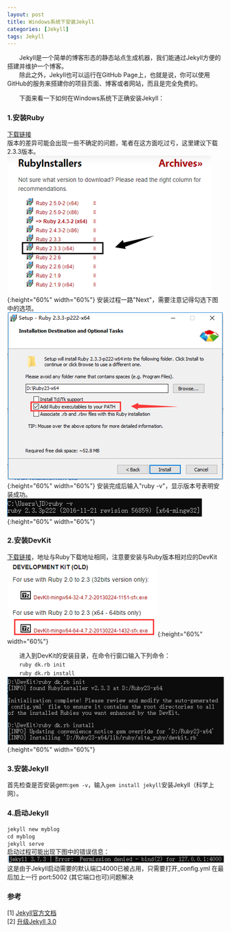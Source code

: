 ```yaml
---
layout: post
title: Windows系统下安装Jekyll
categories: [Jekyll]
tags: Jekyll
---
```

　　Jekyll是一个简单的博客形态的静态站点生成机器，我们能通过Jekyll方便的搭建并维护一个博客。       
　　除此之外，Jekyll也可以运行在GitHub Page上，也就是说，你可以使用GitHub的服务来搭建你的项目页面、博客或者网站，而且是完全免费的。

　　下面来看一下如何在Windows系统下正确安装Jekyll：

### 1.安装Ruby
[下载链接](https://rubyinstaller.org/downloads/)      
版本的差异可能会出现一些不确定的问题，笔者在这方面吃过亏，这里建议下载2.3.3版本。
![Ruby安装](\images\posts\2018\0301\RubyInstall.png){:height="60%" width="60%"}
	安装过程一路"Next"，需要注意记得勾选下图中的选项。
![Ruby安装选项](\images\posts\2018\0301\RubyInstall_1.png){:height="60%" width="60%"}
	安装完成后输入"ruby -v"，显示版本号表明安装成功。
![Ruby安装成功](\images\posts\2018\0301\RubyInstall_2.png){:height="60%" width="60%"}

### 2.安装DevKit
[下载链接](https://rubyinstaller.org/downloads/)，地址与Ruby下载地址相同，注意要安装与Ruby版本相对应的DevKit
![DevKit下载](\images\posts\2018\0301\DevKitInstall.png){:height="60%" width="60%"}
	
　　进入到DevKit的安装目录，在命令行窗口输入下列命令：    
　　`ruby dk.rb init`    
　　`ruby dk.rb install`    
![DevKit配置](\images\posts\2018\0301\DevKitInstall_1.png){:height="60%" width="60%"}

### 3.安装Jekyll
首先检查是否安装gem:`gem -v`，输入`gem install jekyll`安装Jekyll（科学上网）。

### 4.启动Jekyll
`jekyll new myblog`    
`cd myblog`    
`jekyll serve`    
启动过程可能出现下图中的错误信息：
![Jekyll启动Error](\images\posts\2018\0301\JekyllError.png)
这是由于Jekyll启动需要的默认端口4000已被占用，只需要打开_config.yml 在最后加上一行 port:5002 (其它端口也可)问题解决

### 参考
[1] [Jekyll官方文档](http://jekyllcn.com/)    
[2] [升级Jekyll 3.0](http://blog.csdn.net/itmyhome1990/article/details/50443826)